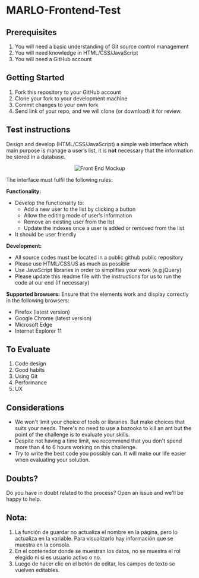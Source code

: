 # MARLO-Frontend-Test

## Prerequisites
1.	You will need a basic understanding of Git  source control management
2.	You will need knowledge in HTML/CSS/JavaScript
3.	You will need a GitHub account

## Getting Started
1.	Fork this repository to your GitHub account
2.	Clone your fork to your development machine
3.	Commit changes to your own fork
4.	Send link of your repo, and we will clone (or download) it for review.

## Test instructions
Design and develop (HTML/CSS/JavaScript) a simple web interface which main purpose is manage a user’s list, it is **not** necessary that the information be stored in a database.

<div align="center">
  <img src="https://i.imgur.com/gF2Touo.png" alt="Front End Mockup"/> 
</div>

The interface must fulfil the following rules:

**Functionality:**
- Develop the functionality to:
  - Add a new user to the list by clicking a button
  - Allow the editing mode of user’s information 
  - Remove an existing user from the list
  - Update the indexes once a user is added or removed from the list
- It should be user friendly

**Development:**
- All source codes must be located in a public github public repository
- Please use HTML/CSS/JS as much as possible
- Use JavaScript libraries in order to simplifies your work (e.g jQuery)
- Please update this readme file with the instructions for us to run the code at our end (If necessary)

**Supported browsers:**
Ensure that the elements work and display correctly in the following browsers:

- Firefox (latest version)
- Google Chrome (latest version)
- Microsoft Edge
- Internet Explorer 11

## To Evaluate
1.	Code design
2.	Good habits
3.	Using Git
4.	Performance
5.	UX

## Considerations
- We won't limit your choice of tools or libraries. But make choices that suits your needs. There's no need to use a bazooka to kill an ant but the point of the challenge is to evaluate your skills.
- Despite not having a time limit, we recommend that you don't spend more than 4 to 6 hours working on this challenge.
- Try to write the best code you possibly can. It will make our life easier when evaluating your solution. 

## Doubts?
Do you have in doubt related to the process? Open an issue and we'll be happy to help.

## Nota: 
1. La función de guardar no actualiza el nombre en la página, pero lo actualiza en la variable. Para visualizarlo hay información que se muestra en la consola. 
2. En el contenedor donde se muestran los datos, no se muestra el rol elegido ni si es usuario activo o no. 
3. Luego de hacer clic en el botón de editar, los campos de texto se vuelven editables. 
